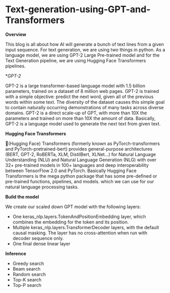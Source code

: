 # Text-generation-using-GPT-and-Transformers

**Overview**

This blog is all about how AI will generate a bunch of text lines from a given input sequence. For text generation, we are using two things in python. As a language model, we are using GPT-2 Large Pre-trained model and for the Text Generation pipeline, we are using Hugging Face Transformers pipelines.

**GPT-2*

GPT-2 is a large transformer-based language model with 1.5 billion parameters, trained on a dataset of 8 million web pages. GPT-2 is trained with a simple objective: predict the next word, given all of the previous words within some text. The diversity of the dataset causes this simple goal to contain naturally occurring demonstrations of many tasks across diverse domains. GPT-2 is a direct scale-up of GPT, with more than 10X the parameters and trained on more than 10X the amount of data.
Basically, GPT-2 is a language model used to generate the next text from given text.

**Hugging Face Transformers**

🤗(Hugging Face) Transformers (formerly known as PyTorch-transformers and PyTorch-pretrained-bert) provides general-purpose architectures (BERT, GPT-2, RoBERTa, XLM, DistilBert, XLNet…) for Natural Language Understanding (NLU) and Natural Language Generation (NLG) with over 32+ pre-trained models in 100+ languages and deep interoperability between TensorFlow 2.0 and PyTorch.
Basically Hugging Face Transformers is the mega python package that has some pre-defined or pre-trained functions, pipelines, and models. which we can use for our natural language processing tasks.

**Build the model**

We create our scaled down GPT model with the following layers:

* One keras_nlp.layers.TokenAndPositionEmbedding layer, which combines the embedding for the token and its position.
* Multiple keras_nlp.layers.TransformerDecoder layers, with the default causal masking. The layer has no cross-attention when run with decoder sequence only.
* One final dense linear layer

**Inference**

* Greedy search
* Beam search
* Random search
* Top-K search
* Top-P search
